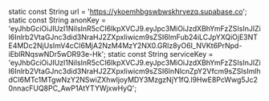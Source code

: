 
  static const String url = 'https://ykoemhbgswbwskhrvezq.supabase.co';
  static const String anonKey =
      'eyJhbGciOiJIUzI1NiIsInR5cCI6IkpXVCJ9.eyJpc3MiOiJzdXBhYmFzZSIsInJlZiI6Inlrb2VtaGJnc3did3NraHJ2ZXpxIiwicm9sZSI6ImFub24iLCJpYXQiOjE3NTE4MDc2NjUsImV4cCI6MjA2NzM4MzY2NX0.GRlz8yO6I_NVKt6PrNpd-iEblRNqswNDr5wDR93e-Hk';
  static const String serviceKey =
      'eyJhbGciOiJIUzI1NiIsInR5cCI6IkpXVCJ9.eyJpc3MiOiJzdXBhYmFzZSIsInJlZiI6Inlrb2VtaGJnc3did3NraHJ2ZXpxIiwicm9sZSI6InNlcnZpY2Vfcm9sZSIsImlhdCI6MTc1MTgwNzY2NSwiZXhwIjoyMDY3MzgzNjY1fQ.l9HwE8PcWwg5Jc20nnacFUQ8PC_AwP1AtYTYWjxwHyQ';
